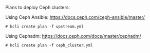 Plans to deploy Ceph clusters:


Using Ceph Ansible:
https://docs.ceph.com/ceph-ansible/master/

```
# kcli create plan -f upstream.yml
```

Using Cephadm:
https://docs.ceph.com/docs/master/cephadm/


```
# kcli create plan -f ceph_cluster.yml
```
